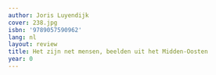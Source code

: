 ```yaml
---
author: Joris Luyendijk
cover: 238.jpg
isbn: '9789057590962'
lang: nl
layout: review
title: Het zijn net mensen, beelden uit het Midden-Oosten
year: 0
---
```


